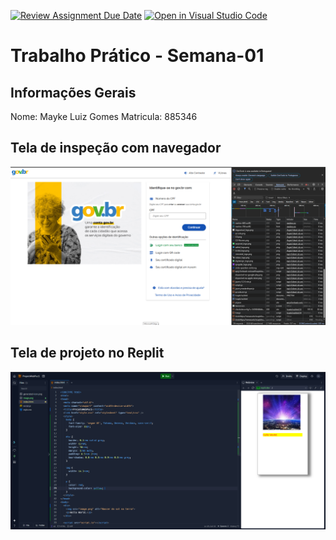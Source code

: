 [![Review Assignment Due Date](https://classroom.github.com/assets/deadline-readme-button-22041afd0340ce965d47ae6ef1cefeee28c7c493a6346c4f15d667ab976d596c.svg)](https://classroom.github.com/a/egWsXDcZ)
[![Open in Visual Studio Code](https://classroom.github.com/assets/open-in-vscode-2e0aaae1b6195c2367325f4f02e2d04e9abb55f0b24a779b69b11b9e10269abc.svg)](https://classroom.github.com/online_ide?assignment_repo_id=18234134&assignment_repo_type=AssignmentRepo)
# Trabalho Prático - Semana-01

## Informações Gerais
Nome: Mayke Luiz Gomes
Matricula: 885346

## Tela de inspeção com navegador
![alt text](site.png)

## Tela de projeto no Replit
![alt text](pj.png)
